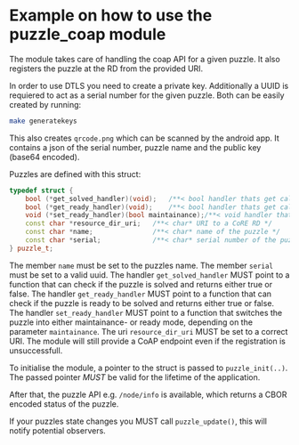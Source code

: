 # Example on how to use the puzzle_coap module

The module takes care of handling the coap API for a given puzzle.
It also registers the puzzle at the RD from the provided URI.

In order to use DTLS you need to create a private key. Additionally a UUID is requiered to act as a serial number for the given puzzle. Both can be easily created by running:
```sh
make generatekeys
```
This also creates `qrcode.png` which can be scanned by the android app. It contains a json of the serial number, puzzle name and the public key (base64 encoded).


Puzzles are defined with this struct:
```C++
typedef struct {
    bool (*get_solved_handler)(void);   /**< bool handler thats get called to see if a puzzle is solved */
    bool (*get_ready_handler)(void);    /**< bool handler thats get called to see if a puzzle is ready or in maintainance */
    void (*set_ready_handler)(bool maintainance);/**< void handler thats get called to set a puzzle in ready or maintainance mode*/
    const char *resource_dir_uri;   /**< char* URI to a CoRE RD */
    const char *name;               /**< char* name of the puzzle */
    const char *serial;             /**< char* serial number of the puzzle */
} puzzle_t;
```

The member `name` must be set to the puzzles name. 
The member `serial` must be set to a valid uuid. 
The handler `get_solved_handler` MUST point to a function that can check if the puzzle is solved and returns either true or false. 
The handler `get_ready_handler` MUST point to a function that can check if the puzzle is ready to be solved and returns either true or false.
The handler `set_ready_handler` MUST point to a function that switches the puzzle into either maintainance- or ready mode, depending on the parameter `maintainance`.
The uri `resource_dir_uri` MUST be set to a correct URI. 
The module will still provide a CoAP endpoint even if the registration is unsuccessfull.

To initialise the module, a pointer to the struct is passed to `puzzle_init(..)`. The passed pointer *MUST* be valid for the lifetime of the application.

After that, the puzzle API e.g. `/node/info` is available, which returns a CBOR encoded status of the puzzle.

If your puzzles state changes you MUST call `puzzle_update()`, this will notify potential observers.